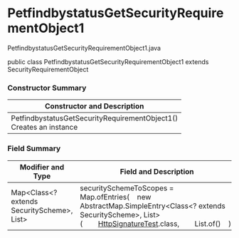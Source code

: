 # PetfindbystatusGetSecurityRequirementObject1
PetfindbystatusGetSecurityRequirementObject1.java

public class PetfindbystatusGetSecurityRequirementObject1
extends SecurityRequirementObject

### Constructor Summary
| Constructor and Description |
| --------------------------- |
| PetfindbystatusGetSecurityRequirementObject1()<br>Creates an instance |

### Field Summary
| Modifier and Type | Field and Description |
| ----------------- | --------------------- |
| Map<Class<? extends SecurityScheme>, List<String>> | securitySchemeToScopes = Map.ofEntries(&nbsp;&nbsp;&nbsp;&nbsp;new AbstractMap.SimpleEntry<Class<? extends SecurityScheme>, List<String>>(&nbsp;&nbsp;&nbsp;&nbsp;&nbsp;&nbsp;&nbsp;&nbsp;[HttpSignatureTest](../../../../components/securityschemes/HttpSignatureTest.md).class,&nbsp;&nbsp;&nbsp;&nbsp;&nbsp;&nbsp;&nbsp;&nbsp;List.of()&nbsp;&nbsp;&nbsp;&nbsp;)) |
